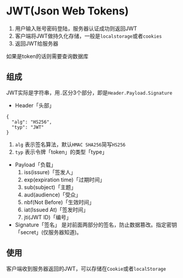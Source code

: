 # JWT(Json Web Tokens)
1. 用户输入账号密码登陆，服务器认证成功则返回JWT
2. 客户端将JWT做持久化存储，一般是`localstorage`或者`cookies`
3. 返回JWT给服务器

如果是token的话则需要查询数据库
## 组成
JWT实际是字符串，用`.`区分3个部分，即是`Header.Payload.Signature`
- Header「头部」
```
{
  "alg": "HS256",
  "typ": "JWT"
}
```
  1. `alg`
  表示签名算法，默认`HMAC SHA256`简写`HS256`
  2. `typ`
  表示令牌「token」的类型「type」
- Payload「负载」
  1. iss(issure)「签发人」
  2. exp(expiration time)「过期时间」
  3. sub(subject)「主题」
  4. aud(audience)「受众」
  5. nbf(Not Before)「生效时间」
  6. iat(Issued At)「签发时间」
  7. jti(JWT ID)「编号」
- Signature「签名」
是对前面两部分的签名，防止数据篡改。指定密钥「secret」(仅服务器知道)。
## 使用
客户端收到服务器返回的JWT，可以存储在`Cookie`或者`localStorage`